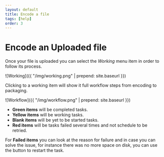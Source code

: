 ```yaml
---
layout: default
title: Encode a file
tags: [help]
order: 3
---
```


# Encode an Uploaded file

Once your file is uploaded you can select the *Working* menu item in order to follow its process.

![Working]({{ "/img/working.png" | prepend: site.baseurl }})

Clicking to a working item will show it full workflow steps from encoding to packaging.

![Workflow]({{ "/img/workflow.png" | prepend: site.baseurl }})

- **Green items** will be completed tasks.
- **Yellow items** will be working tasks.
- **Blank items** will be yet to be started tasks.
- **Red items** will be tasks failed several times and not schedule to be retried.

For **Failed items** you can look at the reason for failure and in case you can solve the issue, for instance there was 
no more space on disk, you can use the button to restart the task. 
